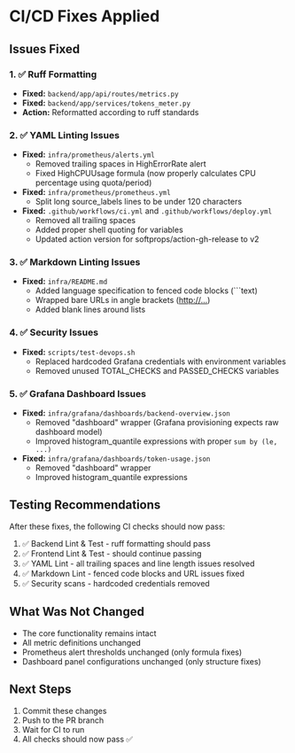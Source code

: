# CI/CD Fixes Applied

## Issues Fixed

### 1. ✅ Ruff Formatting
- **Fixed:** `backend/app/api/routes/metrics.py`
- **Fixed:** `backend/app/services/tokens_meter.py`
- **Action:** Reformatted according to ruff standards

### 2. ✅ YAML Linting Issues
- **Fixed:** `infra/prometheus/alerts.yml`
  - Removed trailing spaces in HighErrorRate alert
  - Fixed HighCPUUsage formula (now properly calculates CPU percentage using quota/period)
- **Fixed:** `infra/prometheus/prometheus.yml`
  - Split long source_labels lines to be under 120 characters
- **Fixed:** `.github/workflows/ci.yml` and `.github/workflows/deploy.yml`
  - Removed all trailing spaces
  - Added proper shell quoting for variables
  - Updated action version for softprops/action-gh-release to v2

### 3. ✅ Markdown Linting Issues
- **Fixed:** `infra/README.md`
  - Added language specification to fenced code blocks (```text)
  - Wrapped bare URLs in angle brackets (<http://...>)
  - Added blank lines around lists

### 4. ✅ Security Issues
- **Fixed:** `scripts/test-devops.sh`
  - Replaced hardcoded Grafana credentials with environment variables
  - Removed unused TOTAL_CHECKS and PASSED_CHECKS variables

### 5. ✅ Grafana Dashboard Issues
- **Fixed:** `infra/grafana/dashboards/backend-overview.json`
  - Removed "dashboard" wrapper (Grafana provisioning expects raw dashboard model)
  - Improved histogram_quantile expressions with proper `sum by (le, ...)`
- **Fixed:** `infra/grafana/dashboards/token-usage.json`
  - Removed "dashboard" wrapper
  - Improved histogram_quantile expressions

## Testing Recommendations

After these fixes, the following CI checks should now pass:

1. ✅ Backend Lint & Test - ruff formatting should pass
2. ✅ Frontend Lint & Test - should continue passing
3. ✅ YAML Lint - all trailing spaces and line length issues resolved
4. ✅ Markdown Lint - fenced code blocks and URL issues fixed
5. ✅ Security scans - hardcoded credentials removed

## What Was Not Changed

- The core functionality remains intact
- All metric definitions unchanged
- Prometheus alert thresholds unchanged (only formula fixes)
- Dashboard panel configurations unchanged (only structure fixes)

## Next Steps

1. Commit these changes
2. Push to the PR branch
3. Wait for CI to run
4. All checks should now pass ✅
